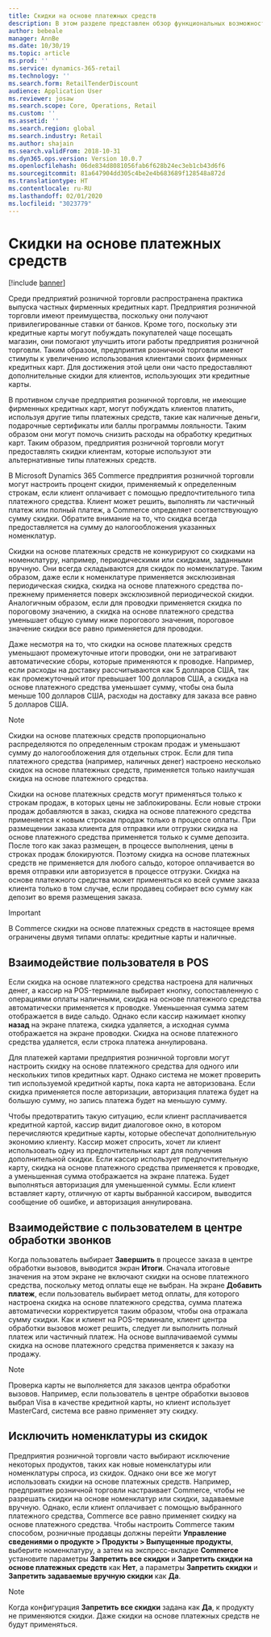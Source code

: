 ```yaml
---
title: Скидки на основе платежных средств
description: В этом разделе представлен обзор функциональных возможностей, которые позволяют предприятиям розничной торговли настраивать скидки для определенных типов платежных средств.
author: bebeale
manager: AnnBe
ms.date: 10/30/19
ms.topic: article
ms.prod: ''
ms.service: dynamics-365-retail
ms.technology: ''
ms.search.form: RetailTenderDiscount
audience: Application User
ms.reviewer: josaw
ms.search.scope: Core, Operations, Retail
ms.custom: ''
ms.assetid: ''
ms.search.region: global
ms.search.industry: Retail
ms.author: shajain
ms.search.validFrom: 2018-10-31
ms.dyn365.ops.version: Version 10.0.7
ms.openlocfilehash: 06de834d8081056fab6f628b24ec3eb1cb43d6f6
ms.sourcegitcommit: 81a647904dd305c4be2e4b683689f128548a872d
ms.translationtype: HT
ms.contentlocale: ru-RU
ms.lasthandoff: 02/01/2020
ms.locfileid: "3023779"
---
```

# <a name="tender-based-discounts"></a>Скидки на основе платежных средств

[!include [banner](includes/banner.md)]


Среди предприятий розничной торговли распространена практика выпуска частных фирменных кредитных карт. Предприятия розничной торговли имеют преимущества, поскольку они получают привилегированные ставки от банков. Кроме того, поскольку эти кредитные карты могут побуждать покупателей чаще посещать магазин, они помогают улучшить итоги работы предприятия розничной торговли. Таким образом, предприятия розничной торговли имеют стимулы к увеличению использования клиентами своих фирменных кредитных карт. Для достижения этой цели они часто предоставляют дополнительные скидки для клиентов, использующих эти кредитные карты.

В противном случае предприятия розничной торговли, не имеющие фирменных кредитных карт, могут побуждать клиентов платить, используя другие типы платежных средств, такие как наличные деньги, подарочные сертификаты или баллы программы лояльности. Таким образом они могут помочь снизить расходы на обработку кредитных карт. Таким образом, предприятия розничной торговли могут предоставлять скидки клиентам, которые используют эти альтернативные типы платежных средств.

В Microsoft Dynamics 365 Commerce предприятия розничной торговли могут настроить процент скидки, применяемый к определенным строкам, если клиент оплачивает с помощью предпочтительного типа платежного средства. Клиент может решить, выполнять ли частичный платеж или полный платеж, а Commerce определяет соответствующую сумму скидки. Обратите внимание на то, что скидка всегда предоставляется на сумму до налогообложения указанных номенклатур.

Скидки на основе платежных средств не конкурируют со скидками на номенклатуру, например, периодическими или скидками, заданными вручную. Они всегда складываются для скидок по номенклатуре. Таким образом, даже если к номенклатуре применяется эксклюзивная периодическая скидка, скидка на основе платежного средства по-прежнему применяется поверх эксклюзивной периодической скидки. Аналогичным образом, если для проводки применяется скидка по пороговому значению, а скидка на основе платежного средства уменьшает общую сумму ниже порогового значения, пороговое значение скидки все равно применяется для проводки.

Даже несмотря на то, что скидки на основе платежных средств уменьшают промежуточные итоги проводки, они не затрагивают автоматические сборы, которые применяются к проводке. Например, если расходы на доставку рассчитываются как 5 долларов США, так как промежуточный итог превышает 100 долларов США, а скидка на основе платежного средства уменьшает сумму, чтобы она была меньше 100 долларов США, расходы на доставку для заказа все равно 5 долларов США.


> [!NOTE]
> Скидки на основе платежных средств пропорционально распределяются по определенным строкам продаж и уменьшают сумму до налогообложения для отдельных строк. Если для типа платежного средства (например, наличных денег) настроено несколько скидок на основе платежных средств, применяется только наилучшая скидка на основе платежного средства.

Скидки на основе платежных средств могут применяться только к строкам продаж, в которых цены не заблокированы. Если новые строки продаж добавляются в заказ, скидка на основе платежного средства применяется к новым строкам продаж только в процессе оплаты. При размещении заказа клиента для отправки или отгрузки скидка на основе платежного средства применяется только к сумме депозита. После того как заказ размещен, в процессе выполнения, цены в строках продаж блокируются. Поэтому скидка на основе платежных средств не применяется для любого сальдо, которое оплачивается во время отправки или авторизуется в процессе отгрузки. Скидка на основе платежного средства может применяться ко всей сумме заказа клиента только в том случае, если продавец собирает всю сумму как депозит во время размещения заказа.

> [!IMPORTANT]
> В Commerce скидки на основе платежных средств в настоящее время ограничены двумя типами оплаты: кредитные карты и наличные.

## <a name="pos-user-experience"></a>Взаимодействие пользователя в POS

Если скидка на основе платежного средства настроена для наличных денег, а кассир на POS-терминале выбирает кнопку, сопоставленную с операциями оплаты наличными, скидка на основе платежного средства автоматически применяется к проводке. Уменьшенная сумма затем отображается в виде сальдо. Однако если кассир нажимает кнопку **назад** на экране платежа, скидка удаляется, а исходная сумма отображается на экране проводки. Скидка на основе платежного средства удаляется, если строка платежа аннулирована.

Для платежей картами предприятия розничной торговли могут настроить скидку на основе платежного средства для одного или нескольких типов кредитных карт. Однако система не может проверить тип используемой кредитной карты, пока карта не авторизована. Если скидка применяется после авторизации, авторизация платежа будет на большую сумму, но запись платежа будет на меньшую сумму.

Чтобы предотвратить такую ситуацию, если клиент расплачивается кредитной картой, кассир видит диалоговое окно, в котором перечисляются кредитные карты, которые обеспечат дополнительную экономию клиенту. Кассир может спросить, хочет ли клиент использовать одну из предпочтительных карт для получения дополнительной скидки. Если кассир использует предпочтительную карту, скидка на основе платежного средства применяется к проводке, а уменьшенная сумма отображается на экране платежа. Будет выполняться авторизация для уменьшенной суммы. Если клиент вставляет карту, отличную от карты выбранной кассиром, выводится сообщение об ошибке, и авторизация аннулирована.


## <a name="call-center-user-experience"></a>Взаимодействие с пользователем в центре обработки звонков

Когда пользователь выбирает **Завершить** в процессе заказа в центре обработки вызовов, выводится экран **Итоги**. Сначала итоговые значения на этом экране не включают скидки на основе платежного средства, поскольку метод оплаты еще не выбран. На экране **Добавить платеж**, если пользователь выбирает метод оплаты, для которого настроена скидка на основе платежного средства, сумма платежа автоматически корректируется таким образом, чтобы она отражала сумму скидки. Как и клиент на POS-терминале, клиент центра обработки вызовов может решить, следует ли выполнить полный платеж или частичный платеж. На основе выплачиваемой суммы скидка на основе платежного средства применяется к заказу на продажу.

> [!NOTE]
> Проверка карты не выполняется для заказов центра обработки вызовов. Например, если пользователь в центре обработки вызовов выбрал Visa в качестве кредитной карты, но клиент использует MasterCard, система все равно применяет эту скидку.

## <a name="exclude-items-from-discounts"></a>Исключить номенклатуры из скидок

Предприятия розничной торговли часто выбирают исключение некоторых продуктов, таких как новые номенклатуры или номенклатуры спроса, из скидок. Однако они все же могут использовать скидки на основе платежных средств. Например, предприятие розничной торговли настраивает Commerce, чтобы не разрешать скидки на основе номенклатур или скидки, задаваемые вручную. Однако, если клиент оплачивает с помощью выбранного платежного средства, Commerce все равно применяет скидку на основе платежного средства. Чтобы настроить Commerce таким способом, розничные продавцы должны перейти **Управление сведениями о продукте > Продукты > Выпущенные продукты**, выберите номенклатуру, а затем на экспресс-вкладке **Commerce** установите параметры **Запретить все скидки** и **Запретить скидки на основе платежных средств** как **Нет**, а параметры **Запретить скидки** и **Запретить задаваемые вручную скидки** как **Да**.

> [!NOTE]
> Когда конфигурация **Запретить все скидки** задана как **Да**, к продукту не применяются скидки. Даже скидки на основе платежных средств не будут применяться.
